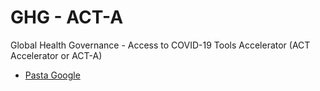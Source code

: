 # GHG - ACT-A

  Global Health Governance - Access to COVID-19 Tools Accelerator (ACT Accelerator or ACT-A)

 - [Pasta Google](https://drive.google.com/drive/u/1/folders/1MKOP-OjghPFcEOkKSDPca5-QC9srW5m5)
